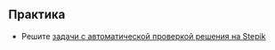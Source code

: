 ## Практика

- Решите [задачи с автоматической проверкой решения на Stepik](https://stepik.org/lesson/41090/step/1)


